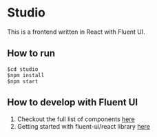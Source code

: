 # Studio

This is a frontend written in React with Fluent UI.

## How to run
```
$cd studio
$npm install
$npm start
```

## How to develop with Fluent UI

1. Checkout the full list of components [here](https://developer.microsoft.com/en-us/fluentui#/controls/web)
2. Getting started with fluent-ui/react library [here](https://developer.microsoft.com/en-us/fluentui#/get-started/web)
